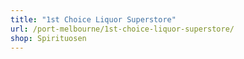 ```yaml
---
title: "1st Choice Liquor Superstore"
url: /port-melbourne/1st-choice-liquor-superstore/
shop: Spirituosen
---
```


